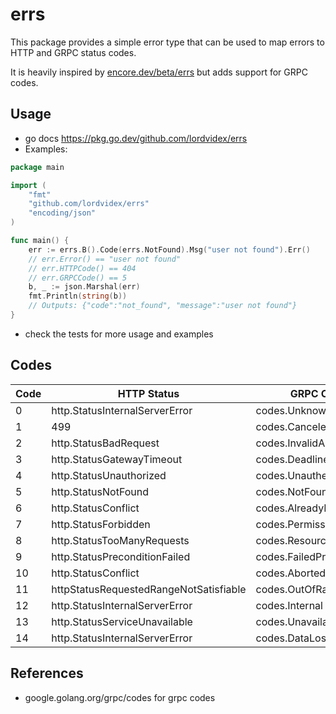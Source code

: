 # errs
This package provides a simple error type that can be used to map errors to HTTP and GRPC status codes.

It is heavily inspired by [encore.dev/beta/errs](https://encore.dev/beta/errs) but adds support for GRPC codes.

## Usage
- go docs https://pkg.go.dev/github.com/lordvidex/errs
- Examples:

```go
package main

import (
	"fmt"
	"github.com/lordvidex/errs"
	"encoding/json"
)

func main() {
	err := errs.B().Code(errs.NotFound).Msg("user not found").Err()
	// err.Error() == "user not found"
	// err.HTTPCode() == 404
	// err.GRPCCode() == 5
	b, _ := json.Marshal(err)
	fmt.Println(string(b)) 
	// Outputs: {"code":"not_found", "message":"user not found"}
}
```
- check the tests for more usage and examples

## Codes
| Code | HTTP Status | GRPC Code | Name |
|------|-------------|-----------|------|
| 0 | http.StatusInternalServerError | codes.Unknown | Unknown Code  |
| 1 | 499 | codes.Canceled | Canceled |
| 2 | http.StatusBadRequest | codes.InvalidArgument | InvalidArgument |
| 3 | http.StatusGatewayTimeout | codes.DeadlineExceeded | DeadlineExceeded |
| 4 | http.StatusUnauthorized | codes.Unauthenticated | Unauthenticated |
| 5 | http.StatusNotFound | codes.NotFound | NotFound |
| 6 | http.StatusConflict | codes.AlreadyExists | AlreadyExists |
| 7 | http.StatusForbidden | codes.PermissionDenied | Forbidden |
| 8 | http.StatusTooManyRequests | codes.ResourceExhausted | ResourceExhausted |
| 9 | http.StatusPreconditionFailed | codes.FailedPrecondition | FailedPrecondition |
| 10 | http.StatusConflict | codes.Aborted | Aborted |
| 11 | httpStatusRequestedRangeNotSatisfiable | codes.OutOfRange | OutOfRange |
| 12 | http.StatusInternalServerError | codes.Internal | Internal |
| 13 | http.StatusServiceUnavailable | codes.Unavailable | Unavailable |
| 14 | http.StatusInternalServerError | codes.DataLoss | DataLoss |

	
## References
- google.golang.org/grpc/codes for grpc codes